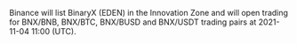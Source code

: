 Binance will list BinaryX (EDEN) in the Innovation Zone and will open trading for BNX/BNB, BNX/BTC, BNX/BUSD and BNX/USDT trading pairs at 2021-11-04 11:00 (UTC).
